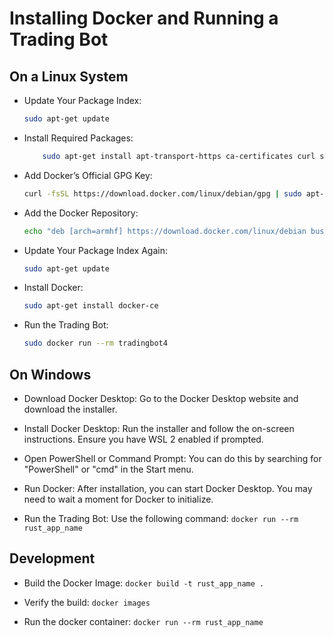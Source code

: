 # Installing Docker and Running a Trading Bot
## On a Linux System

- Update Your Package Index: 
    ```bash
    sudo apt-get update
    ```

- Install Required Packages: 
    ```bash
        sudo apt-get install apt-transport-https ca-certificates curl software-properties-common
    ```

- Add Docker’s Official GPG Key: 
    ```bash
    curl -fsSL https://download.docker.com/linux/debian/gpg | sudo apt-key add -
    ```

- Add the Docker Repository: 
    ```bash
    echo "deb [arch=armhf] https://download.docker.com/linux/debian buster stable" | sudo tee /etc/apt/sources.list.d/docker.list
    ```

- Update Your Package Index Again: 
    ```bash
    sudo apt-get update
    ```

- Install Docker: 
    ```bash
    sudo apt-get install docker-ce
    ```

- Run the Trading Bot: 
    ```bash
    sudo docker run --rm tradingbot4
    ```

## On Windows

- Download Docker Desktop: Go to the Docker Desktop website and download the installer.

- Install Docker Desktop: Run the installer and follow the on-screen instructions. Ensure you have WSL 2 enabled if prompted.

- Open PowerShell or Command Prompt: You can do this by searching for "PowerShell" or "cmd" in the Start menu.

- Run Docker: After installation, you can start Docker Desktop. You may need to wait a moment for Docker to initialize.

- Run the Trading Bot: Use the following command: `docker run --rm rust_app_name`

## Development

- Build the Docker Image: `docker build -t rust_app_name .`

- Verify the build: `docker images`

- Run the docker container: `docker run --rm rust_app_name`

